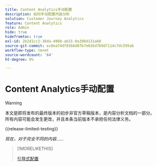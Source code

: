 ```yaml
---
title: Content Analytics手动配置
description: 如何手动配置内容分析
solution: Customer Journey Analytics
feature: Content Analytics
role: Admin
hide: true
hidefromtoc: true
exl-id: 2b2d1cc2-36da-4960-ab31-0a398d131ab8
source-git-commit: ec0ea74df83bbd07b7e026d7b9d7114c7dc595ab
workflow-type: tm+mt
source-wordcount: '64'
ht-degree: 0%

---
```


# Content Analytics手动配置

>[!WARNING]
>
>本文是即将发布的最终版本的初步非官方草稿版本，是内容分析文档的一部分。 所有内容可能会发生更改，并且本条当前版本不承担任何法律义务。
>

{{release-limited-testing}}

*现在，对于完全不同的内容……*

>[!MORELIKETHIS]
>
>[引导式配置](guided.md)
>